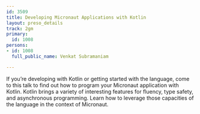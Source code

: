 ```yaml
---
id: 3509
title: Developing Micronaut Applications with Kotlin
layout: preso_details
track: 2gm
primary:
  id: 1008
persons:
- id: 1008
  full_public_name: Venkat Subramaniam

---
```

If you’re developing with Kotlin or getting started with the language, come to this talk to find out how to program your Micronaut application with Kotlin. Kotlin brings a variety of interesting features for fluency, type safety, and asynchronous programming. Learn how to leverage those capacities of the language in the context of Micronaut.